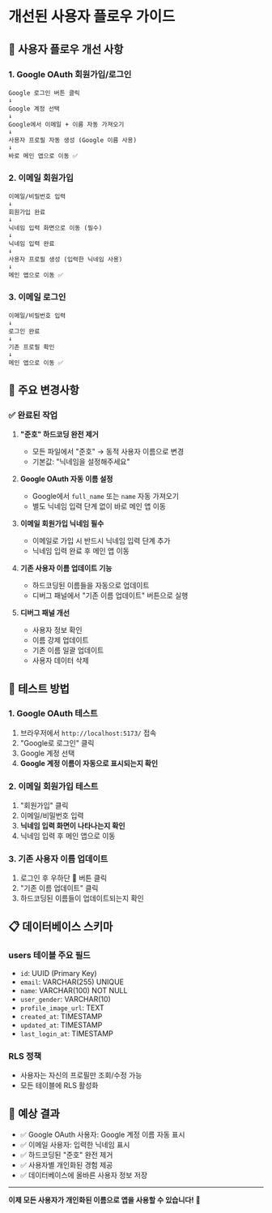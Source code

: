 # 개선된 사용자 플로우 가이드

## 🎯 **사용자 플로우 개선 사항**

### **1. Google OAuth 회원가입/로그인**
```
Google 로그인 버튼 클릭
↓
Google 계정 선택
↓
Google에서 이메일 + 이름 자동 가져오기
↓
사용자 프로필 자동 생성 (Google 이름 사용)
↓
바로 메인 앱으로 이동 ✅
```

### **2. 이메일 회원가입**
```
이메일/비밀번호 입력
↓
회원가입 완료
↓
닉네임 입력 화면으로 이동 (필수)
↓
닉네임 입력 완료
↓
사용자 프로필 생성 (입력한 닉네임 사용)
↓
메인 앱으로 이동 ✅
```

### **3. 이메일 로그인**
```
이메일/비밀번호 입력
↓
로그인 완료
↓
기존 프로필 확인
↓
메인 앱으로 이동 ✅
```

## 🔧 **주요 변경사항**

### **✅ 완료된 작업**
1. **"준호" 하드코딩 완전 제거**
   - 모든 파일에서 "준호" → 동적 사용자 이름으로 변경
   - 기본값: "닉네임을 설정해주세요"

2. **Google OAuth 자동 이름 설정**
   - Google에서 `full_name` 또는 `name` 자동 가져오기
   - 별도 닉네임 입력 단계 없이 바로 메인 앱 이동

3. **이메일 회원가입 닉네임 필수**
   - 이메일로 가입 시 반드시 닉네임 입력 단계 추가
   - 닉네임 입력 완료 후 메인 앱 이동

4. **기존 사용자 이름 업데이트 기능**
   - 하드코딩된 이름들을 자동으로 업데이트
   - 디버그 패널에서 "기존 이름 업데이트" 버튼으로 실행

5. **디버그 패널 개선**
   - 사용자 정보 확인
   - 이름 강제 업데이트
   - 기존 이름 일괄 업데이트
   - 사용자 데이터 삭제

## 🚀 **테스트 방법**

### **1. Google OAuth 테스트**
1. 브라우저에서 `http://localhost:5173/` 접속
2. "Google로 로그인" 클릭
3. Google 계정 선택
4. **Google 계정 이름이 자동으로 표시되는지 확인**

### **2. 이메일 회원가입 테스트**
1. "회원가입" 클릭
2. 이메일/비밀번호 입력
3. **닉네임 입력 화면이 나타나는지 확인**
4. 닉네임 입력 후 메인 앱으로 이동

### **3. 기존 사용자 이름 업데이트**
1. 로그인 후 우하단 🐛 버튼 클릭
2. "기존 이름 업데이트" 클릭
3. 하드코딩된 이름들이 업데이트되는지 확인

## 📋 **데이터베이스 스키마**

### **users 테이블 주요 필드**
- `id`: UUID (Primary Key)
- `email`: VARCHAR(255) UNIQUE
- `name`: VARCHAR(100) NOT NULL
- `user_gender`: VARCHAR(10)
- `profile_image_url`: TEXT
- `created_at`: TIMESTAMP
- `updated_at`: TIMESTAMP
- `last_login_at`: TIMESTAMP

### **RLS 정책**
- 사용자는 자신의 프로필만 조회/수정 가능
- 모든 테이블에 RLS 활성화

## 🎉 **예상 결과**

- ✅ Google OAuth 사용자: Google 계정 이름 자동 표시
- ✅ 이메일 사용자: 입력한 닉네임 표시
- ✅ 하드코딩된 "준호" 완전 제거
- ✅ 사용자별 개인화된 경험 제공
- ✅ 데이터베이스에 올바른 사용자 정보 저장

---

**이제 모든 사용자가 개인화된 이름으로 앱을 사용할 수 있습니다!** 🎊 